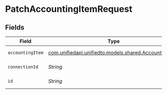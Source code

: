 # PatchAccountingItemRequest


## Fields

| Field                                                                                          | Type                                                                                           | Required                                                                                       | Description                                                                                    |
| ---------------------------------------------------------------------------------------------- | ---------------------------------------------------------------------------------------------- | ---------------------------------------------------------------------------------------------- | ---------------------------------------------------------------------------------------------- |
| `accountingItem`                                                                               | [com.unifiedapi.unifiedto.models.shared.AccountingItem](../../models/shared/AccountingItem.md) | :heavy_minus_sign:                                                                             | An item or product                                                                             |
| `connectionId`                                                                                 | *String*                                                                                       | :heavy_check_mark:                                                                             | ID of the connection                                                                           |
| `id`                                                                                           | *String*                                                                                       | :heavy_check_mark:                                                                             | ID of the Item                                                                                 |